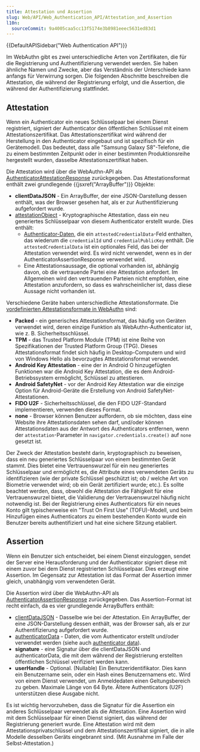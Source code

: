 ```yaml
---
title: Attestation und Assertion
slug: Web/API/Web_Authentication_API/Attestation_and_Assertion
l10n:
  sourceCommit: 9a4005caa5cc13f5174e3b8981eeec5631ed83d1
---
```


{{DefaultAPISidebar("Web Authentication API")}}

Im WebAuthn gibt es zwei unterschiedliche Arten von Zertifikaten, die für die Registrierung und Authentifizierung verwendet werden. Sie haben ähnliche Namen und Zwecke, aber das Verständnis der Unterschiede kann anfangs für Verwirrung sorgen. Die folgenden Abschnitte beschreiben die Attestation, die während der Registrierung erfolgt, und die Assertion, die während der Authentifizierung stattfindet.

## Attestation

Wenn ein Authenticator ein neues Schlüsselpaar bei einem Dienst registriert, signiert der Authenticator den öffentlichen Schlüssel mit einem Attestationszertifikat. Das Attestationszertifikat wird während der Herstellung in den Authenticator eingebaut und ist spezifisch für ein Gerätemodell. Das bedeutet, dass alle "Samsung Galaxy S8"-Telefone, die zu einem bestimmten Zeitpunkt oder in einer bestimmten Produktionsreihe hergestellt wurden, dasselbe Attestationszertifikat haben.

Die Attestation wird über die WebAuthn-API als [AuthenticatorAttestationResponse](/de/docs/Web/API/AuthenticatorAttestationResponse) zurückgegeben. Das Attestationsformat enthält zwei grundlegende {{jsxref("ArrayBuffer")}} Objekte:

- **clientDataJSON** - Ein ArrayBuffer, der eine JSON-Darstellung dessen enthält, was der Browser gesehen hat, als er zur Authentifizierung aufgefordert wurde.
- [attestationObject](/de/docs/Web/API/AuthenticatorAttestationResponse/attestationObject) - Kryptographische Attestation, dass ein neu generiertes Schlüsselpaar von diesem Authenticator erstellt wurde. Dies enthält:
  - [Authenticator-Daten](/de/docs/Web/API/Web_Authentication_API/Authenticator_data), die ein `attestedCredentialData`-Feld enthalten, das wiederum die `credentialId` und `credentialPublicKey` enthält. Die `attestedCredentialData` ist ein optionales Feld, das bei der Attestation verwendet wird. Es wird nicht verwendet, wenn es in der AuthenticatorAssertionResponse verwendet wird.
  - Eine Attestationsaussage, die optional vorhanden ist, abhängig davon, ob die vertrauende Partei eine Attestation anfordert. Im Allgemeinen wird den vertrauenden Parteien nicht empfohlen, eine Attestation anzufordern, so dass es wahrscheinlicher ist, dass diese Aussage nicht vorhanden ist.

Verschiedene Geräte haben unterschiedliche Attestationsformate. Die [vordefinierten Attestationsformate in WebAuthn](https://www.w3.org/TR/webauthn/#defined-attestation-formats) sind:

- **Packed** - ein generisches Attestationsformat, das häufig von Geräten verwendet wird, deren einzige Funktion als WebAuthn-Authenticator ist, wie z. B. Sicherheitsschlüssel.
- **TPM** - das Trusted Platform Module (TPM) ist eine Reihe von Spezifikationen der Trusted Platform Group (TPG). Dieses Attestationsformat findet sich häufig in Desktop-Computern und wird von Windows Hello als bevorzugtes Attestationsformat verwendet.
- **Android Key Attestation** - eine der in Android O hinzugefügten Funktionen war die Android Key Attestation, die es dem Android-Betriebssystem ermöglicht, Schlüssel zu attestieren.
- **Android SafetyNet** - vor der Android Key Attestation war die einzige Option für Android-Geräte die Erstellung von Android SafetyNet-Attestationen.
- **FIDO U2F** - Sicherheitsschlüssel, die den FIDO U2F-Standard implementieren, verwenden dieses Format.
- **none** - Browser können Benutzer auffordern, ob sie möchten, dass eine Website ihre Attestationsdaten sehen darf, und/oder können Attestationsdaten aus der Antwort des Authenticators entfernen, wenn der `attestation`-Parameter in `navigator.credentials.create()` auf `none` gesetzt ist.

Der Zweck der Attestation besteht darin, kryptographisch zu beweisen, dass ein neu generiertes Schlüsselpaar von einem bestimmten Gerät stammt. Dies bietet eine Vertrauenswurzel für ein neu generiertes Schlüsselpaar und ermöglicht es, die Attribute eines verwendeten Geräts zu identifizieren (wie der private Schlüssel geschützt ist; ob / welche Art von Biometrie verwendet wird; ob ein Gerät zertifiziert wurde; etc.). Es sollte beachtet werden, dass, obwohl die Attestation die Fähigkeit für eine Vertrauenswurzel bietet, die Validierung der Vertrauenswurzel häufig nicht notwendig ist. Bei der Registrierung eines Authenticators für ein neues Konto gilt typischerweise ein "Trust On First Use" (TOFU)-Modell, und beim Hinzufügen eines Authenticators zu einem bestehenden Konto wurde ein Benutzer bereits authentifiziert und hat eine sichere Sitzung etabliert.

## Assertion

Wenn ein Benutzer sich entscheidet, bei einem Dienst einzuloggen, sendet der Server eine Herausforderung und der Authenticator signiert diese mit einem zuvor bei dem Dienst registrierten Schlüsselpaar. Dies erzeugt eine Assertion. Im Gegensatz zur Attestation ist das Format der Assertion immer gleich, unabhängig vom verwendeten Gerät.

Die Assertion wird über die WebAuthn-API als [AuthenticatorAssertionResponse](/de/docs/Web/API/AuthenticatorAssertionResponse) zurückgegeben. Das Assertion-Format ist recht einfach, da es vier grundlegende ArrayBuffers enthält:

- [clientDataJSON](/de/docs/Web/API/AuthenticatorResponse/clientDataJSON) - Dasselbe wie bei der Attestation. Ein ArrayBuffer, der eine JSON-Darstellung dessen enthält, was der Browser sah, als er zur Authentifizierung aufgefordert wurde.
- [authenticatorData](/de/docs/Web/API/AuthenticatorAssertionResponse/authenticatorData) - Daten, die vom Authenticator erstellt und/oder verwendet werden (siehe auch [authenticator data](/de/docs/Web/API/Web_Authentication_API/Authenticator_data)).
- **signature** - eine Signatur über die clientDataJSON und authenticatorData, die mit dem während der Registrierung erstellten öffentlichen Schlüssel verifiziert werden kann.
- **userHandle** - Optional. (Nullable) Ein Benutzeridentifikator. Dies kann ein Benutzername sein, oder ein Hash eines Benutzernamens etc. Wird von einem Dienst verwendet, um Anmeldedaten einen Geltungsbereich zu geben. Maximale Länge von 64 Byte. Ältere Authenticators (U2F) unterstützen diese Ausgabe nicht.

Es ist wichtig hervorzuheben, dass die Signatur für die Assertion ein anderes Schlüsselpaar verwendet als die Attestation. Eine Assertion wird mit dem Schlüsselpaar für einen Dienst signiert, das während der Registrierung generiert wurde. Eine Attestation wird mit dem Attestationsprivatschlüssel und dem Attestationszertifikat signiert, die in alle Modelle desselben Geräts eingebrannt sind. (Mit Ausnahme im Falle der Selbst-Attestation.)
